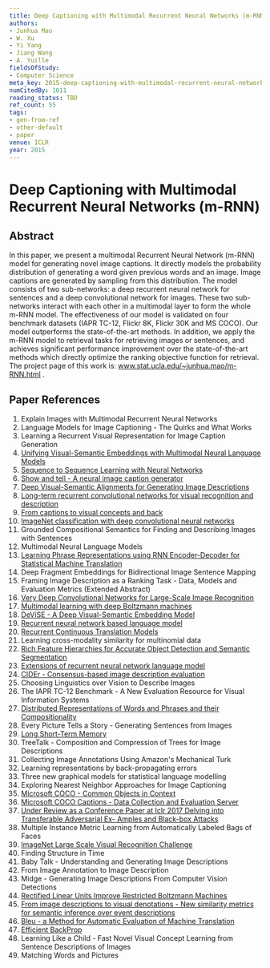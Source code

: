 ```yaml
---
title: Deep Captioning with Multimodal Recurrent Neural Networks (m-RNN)
authors:
- Junhua Mao
- W. Xu
- Yi Yang
- Jiang Wang
- A. Yuille
fieldsOfStudy:
- Computer Science
meta_key: 2015-deep-captioning-with-multimodal-recurrent-neural-networks-m-rnn
numCitedBy: 1011
reading_status: TBD
ref_count: 55
tags:
- gen-from-ref
- other-default
- paper
venue: ICLR
year: 2015
---
```


# Deep Captioning with Multimodal Recurrent Neural Networks (m-RNN)

## Abstract

In this paper, we present a multimodal Recurrent Neural Network (m-RNN) model for generating novel image captions. It directly models the probability distribution of generating a word given previous words and an image. Image captions are generated by sampling from this distribution. The model consists of two sub-networks: a deep recurrent neural network for sentences and a deep convolutional network for images. These two sub-networks interact with each other in a multimodal layer to form the whole m-RNN model. The effectiveness of our model is validated on four benchmark datasets (IAPR TC-12, Flickr 8K, Flickr 30K and MS COCO). Our model outperforms the state-of-the-art methods. In addition, we apply the m-RNN model to retrieval tasks for retrieving images or sentences, and achieves significant performance improvement over the state-of-the-art methods which directly optimize the ranking objective function for retrieval. The project page of this work is: www.stat.ucla.edu/~junhua.mao/m-RNN.html .

## Paper References

1. Explain Images with Multimodal Recurrent Neural Networks
2. Language Models for Image Captioning - The Quirks and What Works
3. Learning a Recurrent Visual Representation for Image Caption Generation
4. [Unifying Visual-Semantic Embeddings with Multimodal Neural Language Models](2014-unifying-visual-semantic-embeddings-with-multimodal-neural-language-models)
5. [Sequence to Sequence Learning with Neural Networks](2014-sequence-to-sequence-learning-with-neural-networks)
6. [Show and tell - A neural image caption generator](2015-show-and-tell-a-neural-image-caption-generator)
7. [Deep Visual-Semantic Alignments for Generating Image Descriptions](2017-deep-visual-semantic-alignments-for-generating-image-descriptions)
8. [Long-term recurrent convolutional networks for visual recognition and description](2015-long-term-recurrent-convolutional-networks-for-visual-recognition-and-description)
9. [From captions to visual concepts and back](2015-from-captions-to-visual-concepts-and-back)
10. [ImageNet classification with deep convolutional neural networks](2012-alexnet.md)
11. Grounded Compositional Semantics for Finding and Describing Images with Sentences
12. Multimodal Neural Language Models
13. [Learning Phrase Representations using RNN Encoder-Decoder for Statistical Machine Translation](2014-learning-phrase-representations-using-rnn-encoder-decoder-for-statistical-machine-translation)
14. Deep Fragment Embeddings for Bidirectional Image Sentence Mapping
15. Framing Image Description as a Ranking Task - Data, Models and Evaluation Metrics (Extended Abstract)
16. [Very Deep Convolutional Networks for Large-Scale Image Recognition](2014-vggnet.md)
17. [Multimodal learning with deep Boltzmann machines](2012-multimodal-learning-with-deep-boltzmann-machines)
18. [DeViSE - A Deep Visual-Semantic Embedding Model](2013-devise-a-deep-visual-semantic-embedding-model)
19. [Recurrent neural network based language model](2010-recurrent-neural-network-based-language-model)
20. [Recurrent Continuous Translation Models](2013-recurrent-continuous-translation-models)
21. Learning cross-modality similarity for multinomial data
22. [Rich Feature Hierarchies for Accurate Object Detection and Semantic Segmentation](2014-rich-feature-hierarchies-for-accurate-object-detection-and-semantic-segmentation)
23. [Extensions of recurrent neural network language model](2011-extensions-of-recurrent-neural-network-language-model)
24. [CIDEr - Consensus-based image description evaluation](2015-cider-consensus-based-image-description-evaluation)
25. Choosing Linguistics over Vision to Describe Images
26. The IAPR TC-12 Benchmark - A New Evaluation Resource for Visual Information Systems
27. [Distributed Representations of Words and Phrases and their Compositionality](2013-distributed-representations-of-words-and-phrases-and-their-compositionality)
28. Every Picture Tells a Story - Generating Sentences from Images
29. [Long Short-Term Memory](1997-long-short-term-memory)
30. TreeTalk - Composition and Compression of Trees for Image Descriptions
31. Collecting Image Annotations Using Amazon's Mechanical Turk
32. Learning representations by back-propagating errors
33. Three new graphical models for statistical language modelling
34. Exploring Nearest Neighbor Approaches for Image Captioning
35. [Microsoft COCO - Common Objects in Context](2014-microsoft-coco-common-objects-in-context)
36. [Microsoft COCO Captions - Data Collection and Evaluation Server](2015-microsoft-coco-captions-data-collection-and-evaluation-server)
37. [Under Review as a Conference Paper at Iclr 2017 Delving into Transferable Adversarial Ex- Amples and Black-box Attacks](2016-under-review-as-a-conference-paper-at-iclr-2017-delving-into-transferable-adversarial-ex-amples-and-black-box-attacks)
38. Multiple Instance Metric Learning from Automatically Labeled Bags of Faces
39. [ImageNet Large Scale Visual Recognition Challenge](2015-imagenet-large-scale-visual-recognition-challenge)
40. Finding Structure in Time
41. Baby Talk - Understanding and Generating Image Descriptions
42. From Image Annotation to Image Description
43. Midge - Generating Image Descriptions From Computer Vision Detections
44. [Rectified Linear Units Improve Restricted Boltzmann Machines](2010-rectified-linear-units-improve-restricted-boltzmann-machines)
45. [From image descriptions to visual denotations - New similarity metrics for semantic inference over event descriptions](2014-from-image-descriptions-to-visual-denotations-new-similarity-metrics-for-semantic-inference-over-event-descriptions)
46. [Bleu - a Method for Automatic Evaluation of Machine Translation](2002-bleu-a-method-for-automatic-evaluation-of-machine-translation)
47. [Efficient BackProp](2012-efficient-backprop)
48. Learning Like a Child - Fast Novel Visual Concept Learning from Sentence Descriptions of Images
49. Matching Words and Pictures
